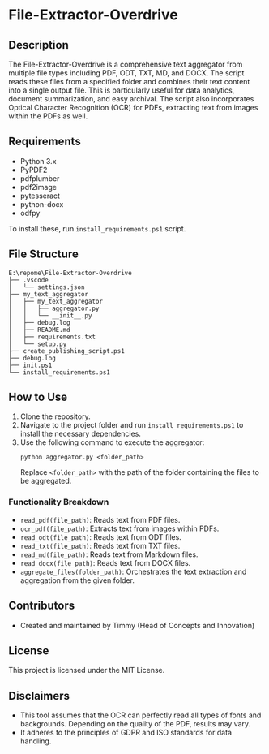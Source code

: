 # File-Extractor-Overdrive

## Description

The File-Extractor-Overdrive is a comprehensive text aggregator from multiple file types including PDF, ODT, TXT, MD, and DOCX. The script reads these files from a specified folder and combines their text content into a single output file. This is particularly useful for data analytics, document summarization, and easy archival. The script also incorporates Optical Character Recognition (OCR) for PDFs, extracting text from images within the PDFs as well.

## Requirements

- Python 3.x
- PyPDF2
- pdfplumber
- pdf2image
- pytesseract
- python-docx
- odfpy

To install these, run `install_requirements.ps1` script.

## File Structure

```plaintext
E:\repome\File-Extractor-Overdrive
├── .vscode
│   └── settings.json
├── my_text_aggregator
│   ├── my_text_aggregator
│   │   ├── aggregator.py
│   │   └── __init__.py
│   ├── debug.log
│   ├── README.md
│   ├── requirements.txt
│   └── setup.py
├── create_publishing_script.ps1
├── debug.log
├── init.ps1
└── install_requirements.ps1
```

## How to Use

1. Clone the repository.
2. Navigate to the project folder and run `install_requirements.ps1` to install the necessary dependencies.
3. Use the following command to execute the aggregator:
   ```
   python aggregator.py <folder_path>
   ```
   Replace `<folder_path>` with the path of the folder containing the files to be aggregated.

### Functionality Breakdown

- `read_pdf(file_path)`: Reads text from PDF files.
- `ocr_pdf(file_path)`: Extracts text from images within PDFs.
- `read_odt(file_path)`: Reads text from ODT files.
- `read_txt(file_path)`: Reads text from TXT files.
- `read_md(file_path)`: Reads text from Markdown files.
- `read_docx(file_path)`: Reads text from DOCX files.
- `aggregate_files(folder_path)`: Orchestrates the text extraction and aggregation from the given folder.

## Contributors

- Created and maintained by Timmy (Head of Concepts and Innovation)

## License

This project is licensed under the MIT License.

## Disclaimers

- This tool assumes that the OCR can perfectly read all types of fonts and backgrounds. Depending on the quality of the PDF, results may vary.
- It adheres to the principles of GDPR and ISO standards for data handling.
